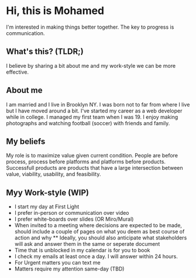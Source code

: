 # Hi, this is Mohamed 
I'm interested in making things better together. The key to progress is communication. 

## What's this? (TLDR;)
I believe by sharing a bit about me and my work-style we can be more effective.

## About me
I am married and I live in Brooklyn NY. I was born not to far from where I live but I have moved around a bit. I've started my career as a web developer while in college. I managed my first team when I was 19. I enjoy making photographs and watching football (soccer) with friends and family.

## My beliefs
My role is to maximize value given current condition.
People are before process, process before platforms and platforms before products. 
Successfull products are products that have a large intersection between value, viability, usability, and feasibility.

## Myy Work-style (WIP)
* I start my day at First Light
* I prefer in-person or communication over video
* I prefer white-boards over slides (OR Miro/Mural)
* When invited to a meeting where decisions are expected to be made, should include a couple of pages on what you deem as best course of action and why
** Ideally, you should also anticipate what stakeholders will ask and answer them in the same or seperate document 
* Time that is unblocked in my calendar is for you to book
* I check my emails at least once a day. I will answer within 24 hours.
* For Urgent matters you can text me
* Matters require my attention same-day (TBD)

##

